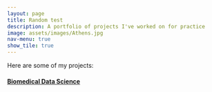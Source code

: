 ```yaml
---
layout: page
title: Random test
description: A portfolio of projects I've worked on for practice
image: assets/images/Athens.jpg
nav-menu: true
show_tile: true
---
```



Here are some of my projects:

#### [Biomedical Data Science](https://github.com/akashc1/projects/tree/master/data-science#data-science)
